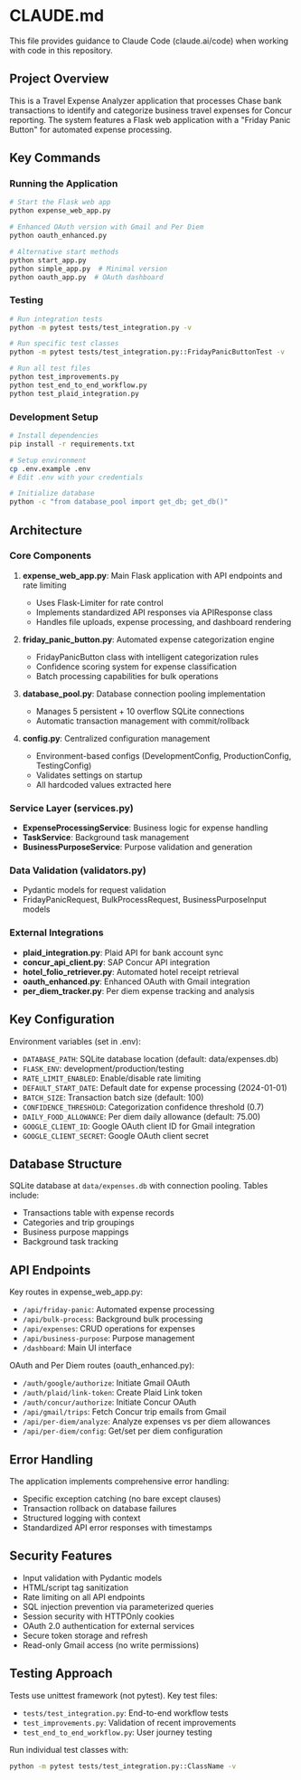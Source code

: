 # CLAUDE.md

This file provides guidance to Claude Code (claude.ai/code) when working with code in this repository.

## Project Overview

This is a Travel Expense Analyzer application that processes Chase bank transactions to identify and categorize business travel expenses for Concur reporting. The system features a Flask web application with a "Friday Panic Button" for automated expense processing.

## Key Commands

### Running the Application
```bash
# Start the Flask web app
python expense_web_app.py

# Enhanced OAuth version with Gmail and Per Diem
python oauth_enhanced.py

# Alternative start methods
python start_app.py
python simple_app.py  # Minimal version
python oauth_app.py  # OAuth dashboard
```

### Testing
```bash
# Run integration tests
python -m pytest tests/test_integration.py -v

# Run specific test classes
python -m pytest tests/test_integration.py::FridayPanicButtonTest -v

# Run all test files
python test_improvements.py
python test_end_to_end_workflow.py
python test_plaid_integration.py
```

### Development Setup
```bash
# Install dependencies
pip install -r requirements.txt

# Setup environment
cp .env.example .env
# Edit .env with your credentials

# Initialize database
python -c "from database_pool import get_db; get_db()"
```

## Architecture

### Core Components

1. **expense_web_app.py**: Main Flask application with API endpoints and rate limiting
   - Uses Flask-Limiter for rate control
   - Implements standardized API responses via APIResponse class
   - Handles file uploads, expense processing, and dashboard rendering

2. **friday_panic_button.py**: Automated expense categorization engine
   - FridayPanicButton class with intelligent categorization rules
   - Confidence scoring system for expense classification
   - Batch processing capabilities for bulk operations

3. **database_pool.py**: Database connection pooling implementation
   - Manages 5 persistent + 10 overflow SQLite connections
   - Automatic transaction management with commit/rollback

4. **config.py**: Centralized configuration management
   - Environment-based configs (DevelopmentConfig, ProductionConfig, TestingConfig)
   - Validates settings on startup
   - All hardcoded values extracted here

### Service Layer (services.py)
- **ExpenseProcessingService**: Business logic for expense handling
- **TaskService**: Background task management
- **BusinessPurposeService**: Purpose validation and generation

### Data Validation (validators.py)
- Pydantic models for request validation
- FridayPanicRequest, BulkProcessRequest, BusinessPurposeInput models

### External Integrations
- **plaid_integration.py**: Plaid API for bank account sync
- **concur_api_client.py**: SAP Concur API integration
- **hotel_folio_retriever.py**: Automated hotel receipt retrieval
- **oauth_enhanced.py**: Enhanced OAuth with Gmail integration
- **per_diem_tracker.py**: Per diem expense tracking and analysis

## Key Configuration

Environment variables (set in .env):
- `DATABASE_PATH`: SQLite database location (default: data/expenses.db)
- `FLASK_ENV`: development/production/testing
- `RATE_LIMIT_ENABLED`: Enable/disable rate limiting
- `DEFAULT_START_DATE`: Default date for expense processing (2024-01-01)
- `BATCH_SIZE`: Transaction batch size (default: 100)
- `CONFIDENCE_THRESHOLD`: Categorization confidence threshold (0.7)
- `DAILY_FOOD_ALLOWANCE`: Per diem daily allowance (default: 75.00)
- `GOOGLE_CLIENT_ID`: Google OAuth client ID for Gmail integration
- `GOOGLE_CLIENT_SECRET`: Google OAuth client secret

## Database Structure

SQLite database at `data/expenses.db` with connection pooling. Tables include:
- Transactions table with expense records
- Categories and trip groupings
- Business purpose mappings
- Background task tracking

## API Endpoints

Key routes in expense_web_app.py:
- `/api/friday-panic`: Automated expense processing
- `/api/bulk-process`: Background bulk processing
- `/api/expenses`: CRUD operations for expenses
- `/api/business-purpose`: Purpose management
- `/dashboard`: Main UI interface

OAuth and Per Diem routes (oauth_enhanced.py):
- `/auth/google/authorize`: Initiate Gmail OAuth
- `/auth/plaid/link-token`: Create Plaid Link token
- `/auth/concur/authorize`: Initiate Concur OAuth
- `/api/gmail/trips`: Fetch Concur trip emails from Gmail
- `/api/per-diem/analyze`: Analyze expenses vs per diem allowances
- `/api/per-diem/config`: Get/set per diem configuration

## Error Handling

The application implements comprehensive error handling:
- Specific exception catching (no bare except clauses)
- Transaction rollback on database failures
- Structured logging with context
- Standardized API error responses with timestamps

## Security Features

- Input validation with Pydantic models
- HTML/script tag sanitization
- Rate limiting on all API endpoints
- SQL injection prevention via parameterized queries
- Session security with HTTPOnly cookies
- OAuth 2.0 authentication for external services
- Secure token storage and refresh
- Read-only Gmail access (no write permissions)

## Testing Approach

Tests use unittest framework (not pytest). Key test files:
- `tests/test_integration.py`: End-to-end workflow tests
- `test_improvements.py`: Validation of recent improvements
- `test_end_to_end_workflow.py`: User journey testing

Run individual test classes with:
```bash
python -m pytest tests/test_integration.py::ClassName -v
```